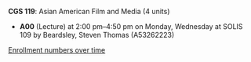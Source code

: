 **CGS 119**: Asian American Film and Media (4 units)

- **A00** (Lecture) at 2:00 pm–4:50 pm on Monday, Wednesday at SOLIS 109 by Beardsley, Steven Thomas (A53262223)

[Enrollment numbers over time](./CGS119.tsv)
